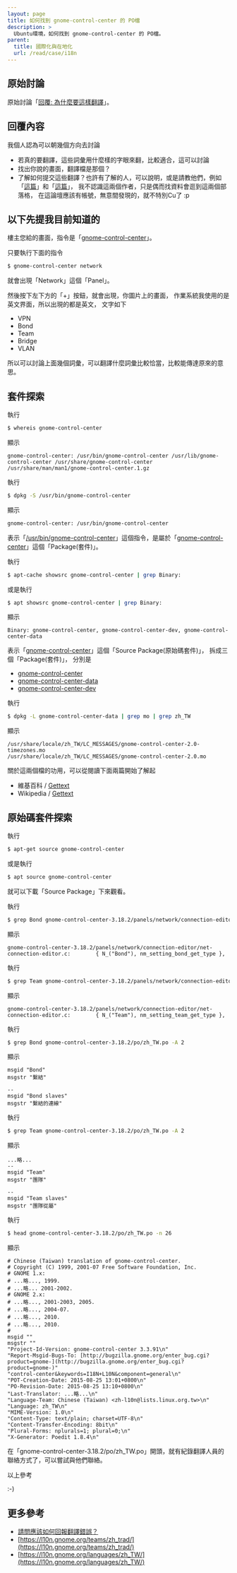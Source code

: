 ```yaml
---
layout: page
title: 如何找到 gnome-control-center 的 PO檔
description: >
  Ubuntu環境，如何找到 gnome-control-center 的 PO檔。
parent:
  title: 國際化與在地化
  url: /read/case/i18n
---
```


## 原始討論

原始討論「[回覆: 為什麼要這樣翻譯](http://www.ubuntu-tw.org/modules/newbb/viewtopic.php?post_id=352096#forumpost352096)」。


## 回覆內容


我個人認為可以朝幾個方向去討論

* 若真的要翻譯，這些詞彙用什麼樣的字眼來翻，比較適合，這可以討論
* 找出你說的畫面，翻譯檔是那個？
* 了解如何提交這些翻譯？也許有了解的人，可以說明，或是請教他們，例如「[這篇](http://breezymove.blogspot.tw/2016/05/ubuntu-member.html)」和「[這篇](https://threelegcat.wordpress.com/2016/03/22/%E5%8B%95%E6%89%8B%E7%BF%BB%E8%AD%AF-lucidor/)」，
我不認識這兩個作者，只是偶而找資料會逛到這兩個部落格，
在這論壇應該有帳號，無意間發現的，就不特別Cu了 :p


## 以下先提我目前知道的

樓主您給的畫面，指令是「[gnome-control-center](http://manpages.ubuntu.com/manpages/xenial/en/man1/gnome-control-center.1.html)」。

只要執行下面的指令

``` sh
$ gnome-control-center network
```

就會出現「Network」這個「Panel」。

然後按下左下方的「+」按鈕，就會出現，你圖片上的畫面，
作業系統我使用的是英文界面，所以出現的都是英文，
文字如下

* VPN
* Bond
* Team
* Bridge
* VLAN

所以可以討論上面幾個詞彙，可以翻譯什麼詞彙比較恰當，比較能傳達原來的意思。

## 套件探索

執行

``` sh
$ whereis gnome-control-center
```

顯示

```
gnome-control-center: /usr/bin/gnome-control-center /usr/lib/gnome-control-center /usr/share/gnome-control-center /usr/share/man/man1/gnome-control-center.1.gz
```

執行

``` sh
$ dpkg -S /usr/bin/gnome-control-center
```

顯示

``` sh
gnome-control-center: /usr/bin/gnome-control-center
```

表示「[/usr/bin/gnome-control-center](http://manpages.ubuntu.com/manpages/xenial/en/man1/gnome-control-center.1.html)」這個指令，是屬於「[gnome-control-center](http://packages.ubuntu.com/xenial/gnome-control-center)」這個「Package(套件)」。

執行

``` sh
$ apt-cache showsrc gnome-control-center | grep Binary:
```

或是執行

``` sh
$ apt showsrc gnome-control-center | grep Binary:
```

顯示

```
Binary: gnome-control-center, gnome-control-center-dev, gnome-control-center-data
```

表示「[gnome-control-center](http://packages.ubuntu.com/source/xenial/gnome-control-center)」這個「Source Package(原始碼套件)」，
拆成三個「Package(套件)」，
分別是

* [gnome-control-center](http://packages.ubuntu.com/xenial/gnome-control-center)
* [gnome-control-center-data](http://packages.ubuntu.com/xenial/gnome-control-center-data)
* [gnome-control-center-dev](http://packages.ubuntu.com/xenial/gnome-control-center-dev)


執行

``` sh
$ dpkg -L gnome-control-center-data | grep mo | grep zh_TW
```

顯示

```
/usr/share/locale/zh_TW/LC_MESSAGES/gnome-control-center-2.0-timezones.mo
/usr/share/locale/zh_TW/LC_MESSAGES/gnome-control-center-2.0.mo
```

關於這兩個檔的功用，可以從閱讀下面兩篇開始了解起

* 維基百科 / [Gettext](https://zh.wikipedia.org/zh-tw/Gettext)
* Wikipedia / [Gettext](https://en.wikipedia.org/wiki/Gettext)


## 原始碼套件探索

執行

``` sh
$ apt-get source gnome-control-center
```

或是執行

``` sh
$ apt source gnome-control-center
```

就可以下載「Source Package」下來觀看。

執行

``` sh
$ grep Bond gnome-control-center-3.18.2/panels/network/connection-editor/* -R
```

顯示

```
gnome-control-center-3.18.2/panels/network/connection-editor/net-connection-editor.c:        { N_("Bond"), nm_setting_bond_get_type },
```


執行

``` sh
$ grep Team gnome-control-center-3.18.2/panels/network/connection-editor/* -R
```

顯示

```
gnome-control-center-3.18.2/panels/network/connection-editor/net-connection-editor.c:        { N_("Team"), nm_setting_team_get_type },
```


執行

``` sh
$ grep Bond gnome-control-center-3.18.2/po/zh_TW.po -A 2
```

顯示

```
msgid "Bond"
msgstr "繫結"

--
msgid "Bond slaves"
msgstr "繫結的連線"

```


執行

``` sh
$ grep Team gnome-control-center-3.18.2/po/zh_TW.po -A 2
```

顯示

```
...略...
--
msgid "Team"
msgstr "團隊"

--
msgid "Team slaves"
msgstr "團隊從屬"

```



執行

``` sh
$ head gnome-control-center-3.18.2/po/zh_TW.po -n 26
```

顯示

```
# Chinese (Taiwan) translation of gnome-control-center.
# Copyright (C) 1999, 2001-07 Free Software Foundation, Inc.
# GNOME 1.x:
# ...略..., 1999.
# ...略... 2001-2002.
# GNOME 2.x:
# ...略..., 2001-2003, 2005.
# ...略..., 2004-07.
# ...略..., 2010.
# ...略..., 2010.
#
msgid ""
msgstr ""
"Project-Id-Version: gnome-control-center 3.3.91\n"
"Report-Msgid-Bugs-To: [http://bugzilla.gnome.org/enter_bug.cgi?product=gnome-](http://bugzilla.gnome.org/enter_bug.cgi?product=gnome-)"
"control-center&keywords=I18N+L10N&component=general\n"
"POT-Creation-Date: 2015-08-25 13:01+0800\n"
"PO-Revision-Date: 2015-08-25 13:10+0800\n"
"Last-Translator: ...略...\n"
"Language-Team: Chinese (Taiwan) <zh-l10n@lists.linux.org.tw>\n"
"Language: zh_TW\n"
"MIME-Version: 1.0\n"
"Content-Type: text/plain; charset=UTF-8\n"
"Content-Transfer-Encoding: 8bit\n"
"Plural-Forms: nplurals=1; plural=0;\n"
"X-Generator: Poedit 1.8.4\n"

```

在「gnome-control-center-3.18.2/po/zh_TW.po」開頭，就有紀錄翻譯人員的聯絡方式了，可以嘗試與他們聯絡。



以上參考

:-)


## 更多參考

* [請問應該如何回報翻譯錯誤？](https://groups.google.com/forum/#!topic/chinese-l10n/qmqqEK4oKAA)
* [https://l10n.gnome.org/teams/zh_trad/](https://l10n.gnome.org/teams/zh_trad/)
* [https://l10n.gnome.org/languages/zh_TW/](https://l10n.gnome.org/languages/zh_TW/)
